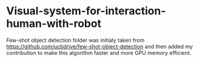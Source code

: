 # Visual-system-for-interaction-human-with-robot

Few-shot object detection folder was initialy taken from https://github.com/ucbdrive/few-shot-object-detection and then added my contribution to make this algorithm faster and more GPU memory efficient. 
